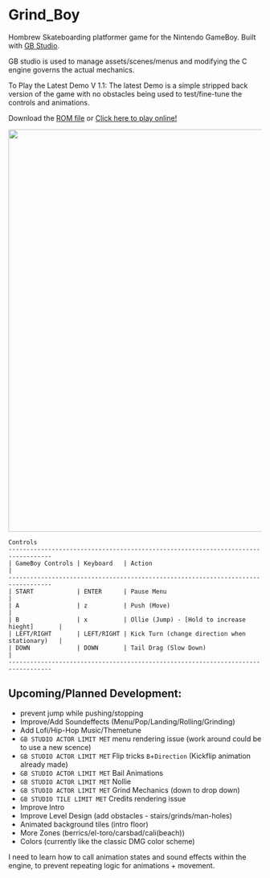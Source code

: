 # Grind_Boy
Hombrew Skateboarding platformer game for the Nintendo GameBoy.
Built with [GB Studio](https://www.gbstudio.dev/). 

GB studio is used to manage assets/scenes/menus and modifying the C engine governs the actual mechanics.

To Play the Latest Demo V 1.1:
The latest Demo is a simple stripped back version of the game with no obstacles being used to test/fine-tune the controls and animations.

Download the [ROM file](https://github.com/Shellywell123/Grind_Boy/blob/GB-Studio-3.1/build/rom/game.gb) or [Click here to play online!](https://shellywell123.github.io/Grind_Boy/build/web/index.html)

<a href="https://shellywell123.github.io/Grind_Boy/build/web/index.html">
  <img src="https://github.com/Shellywell123/Grind_Boy/blob/GB-Studio-3.1/assets/screenshots/DemoV1.1.gif" width="800" />
</a>

```
Controls
----------------------------------------------------------------------------------
| GameBoy Controls | Keyboard   | Action                                         |
----------------------------------------------------------------------------------
| START            | ENTER      | Pause Menu                                     |         
| A                | z          | Push (Move)                                    |
| B                | x          | Ollie (Jump) - [Hold to increase hieght]       |
| LEFT/RIGHT       | LEFT/RIGHT | Kick Turn (change direction when stationary)   |
| DOWN             | DOWN       | Tail Drag (Slow Down)                          |
----------------------------------------------------------------------------------
```
 
## Upcoming/Planned Development:
 - prevent jump while pushing/stopping
 - Improve/Add Soundeffects (Menu/Pop/Landing/Rolling/Grinding)
 - Add Lofi/Hip-Hop Music/Themetune
 - `GB STUDIO ACTOR LIMIT MET` menu rendering issue (work around could be to use a new scence)
 - `GB STUDIO ACTOR LIMIT MET` Flip tricks `B`+`Direction` (Kickflip animation already made)
 - `GB STUDIO ACTOR LIMIT MET` Bail Animations
 - `GB STUDIO ACTOR LIMIT MET` Nollie
 - `GB STUDIO ACTOR LIMIT MET` Grind Mechanics (down to drop down)
 - `GB STUDIO TILE LIMIT MET` Credits rendering issue
 - Improve Intro
 - Improve Level Design (add obstacles - stairs/grinds/man-holes)
 - Animated background tiles (intro floor)
 - More Zones (berrics/el-toro/carsbad/cali(beach))
 - Colors (currently like the classic DMG color scheme)

I need to learn how to call animation states and sound effects within the engine, to prevent repeating logic for animations + movement.